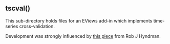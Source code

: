 ## tscval()

This sub-directory holds files for an EViews add-in which implements time-series cross-validation.

Development was strongly influenced by [this piece](http://robjhyndman.com/hyndsight/tscvexample/) from Rob J Hyndman.